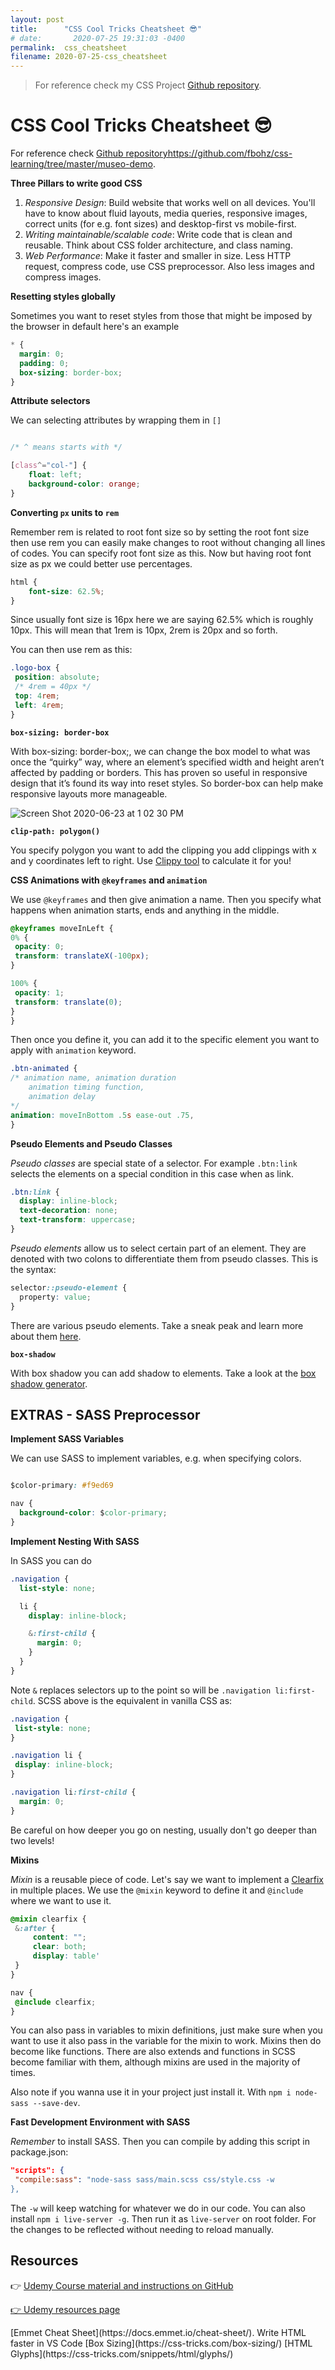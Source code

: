 ```yaml
---
layout: post
title:      "CSS Cool Tricks Cheatsheet 😎"
# date:       2020-07-25 19:31:03 -0400
permalink:  css_cheatsheet
filename: 2020-07-25-css_cheatsheet
---
```


> For reference check my CSS Project [Github repository](https://github.com/fbohz/css-learning/tree/master/museo-demo).

# CSS Cool Tricks Cheatsheet 😎

For reference check [Github repositoryhttps://github.com/fbohz/css-learning/tree/master/museo-demo](https://github.com/fbohz/css-learning/tree/master/museo-demo).

**Three Pillars to write good CSS**

1. *Responsive Design*: Build website that works well on all devices. You'll have to know about fluid layouts, media queries, responsive images, correct units (for e.g. font sizes) and desktop-first vs mobile-first.
2. *Writing maintainable/scalable code*: Write code that is clean and reusable. Think about CSS folder architecture, and class naming.
3. *Web Performance*: Make it faster and smaller in size. Less HTTP request, compress code, use CSS preprocessor. Also less images and compress images.

**Resetting styles globally**

Sometimes you want to reset styles from those that might be imposed by the browser in default here's an example

```css
* {
  margin: 0;
  padding: 0;
  box-sizing: border-box;
}
```

**Attribute selectors**

We can selecting attributes by wrapping them in `[]`

```css

/* ^ means starts with */

[class^="col-"] {
    float: left;
    background-color: orange;
}

```

**Converting `px` units to `rem`**

Remember rem is related to root font size so by setting the root font size then use rem you can easily make changes to root without changing all lines of codes. You can specify root font size as this. Now but having root font size as px we could better use percentages. 

```css
html {
    font-size: 62.5%;
}
```

Since usually font size is 16px here we are saying 62.5% which is roughly 10px. This will mean that 1rem is 10px, 2rem is 20px and so forth. 

You can then use rem as this:

```css
.logo-box {
 position: absolute;
 /* 4rem = 40px */
 top: 4rem; 
 left: 4rem;
}
```


**`box-sizing: border-box`**

 With box-sizing: border-box;, we can change the box model to what was once the “quirky” way, where an element’s specified width and height aren’t affected by padding or borders. This has proven so useful in responsive design that it’s found its way into reset styles. So border-box can help make responsive layouts more manageable.

![Screen Shot 2020-06-23 at 1 02 30 PM](https://user-images.githubusercontent.com/15071636/85438771-eceaa300-b551-11ea-8a51-b767df986fc8.png)

**`clip-path: polygon()`**

You specify polygon you want to add the clipping you add clippings with x and y coordinates left to right.  Use [Clippy tool](https://bennettfeely.com/clippy/) to calculate it for you!

**CSS Animations with `@keyframes` and `animation`**

We use `@keyframes` and then give animation a name. Then you specify what happens when animation starts, ends and anything in the middle.

```css
@keyframes moveInLeft {
0% {
 opacity: 0;
 transform: translateX(-100px);
}

100% {
 opacity: 1;
 transform: translate(0);
}
}
```

Then once you define it, you can add it to the specific element you want to apply with `animation` keyword.

```css
.btn-animated {
/* animation name, animation duration
    animation timing function, 
    animation delay
*/
animation: moveInBottom .5s ease-out .75, 
}
```

**Pseudo Elements and Pseudo Classes**

*Pseudo classes* are special state of a selector. For example `.btn:link` selects the elements on a special condition in this case when as link.

```css
.btn:link {
  display: inline-block;
  text-decoration: none;
  text-transform: uppercase;
}
```

*Pseudo elements* allow us to select certain part of an element. They are denoted with two colons to differentiate them from pseudo classes. This is the syntax:

```css
selector::pseudo-element {
  property: value;
}
```

There are various pseudo elements. Take a sneak peak and learn more about them [here](https://blog.logrocket.com/a-guide-to-css-pseudo-elements/).

**`box-shadow`**

With box shadow you can add shadow to elements. Take a look at the [box shadow generator](https://www.cssmatic.com/box-shadow).

## EXTRAS - SASS Preprocessor

**Implement SASS Variables**

We can use SASS to implement variables, e.g. when specifying colors.

```css

$color-primary: #f9ed69

nav {
  background-color: $color-primary;
}
```

**Implement Nesting With SASS**

In SASS you can do 

```css
.navigation {
  list-style: none;

  li {
    display: inline-block;

    &:first-child {
      margin: 0;
    }
  }
}
```

Note `&` replaces selectors up to the point so will be `.navigation li:first-child`. SCSS above is the equivalent in vanilla CSS as:

```css
.navigation {
 list-style: none;
}

.navigation li {
 display: inline-block;
}

.navigation li:first-child {
  margin: 0;
}
```

Be careful on how deeper you go on nesting, usually don't go deeper than two levels!

**Mixins**

*Mixin* is a reusable piece of code. Let's say we want to implement a [Clearfix](https://www.w3schools.com/howto/howto_css_clearfix.asp) in multiple places. We use the `@mixin` keyword to define it and `@include` where we want to use it.

```css
@mixin clearfix {
 &:after {
     content: "";
     clear: both;
     display: table'
 }   
}

nav {
 @include clearfix;
}
```

You can also pass in variables to mixin definitions, just make sure when you want to use it also pass in the variable for the mixin to work. Mixins then do become like functions. There are also extends and functions in SCSS become familiar with them, although mixins are used in the majority of times.

Also note if you wanna use it in your project just install it. With `npm i node-sass --save-dev`.

**Fast Development Environment with SASS**

*Remember* to install SASS. Then you can compile by adding this script in package.json:

```json
"scripts": {
 "compile:sass": "node-sass sass/main.scss css/style.css -w
},
```

The `-w` will keep watching for whatever we do in our code. You can also install `npm i live-server -g`. Then run it as `live-server` on root folder. For the changes to be reflected without needing to reload manually.

## Resources
<p>👉&nbsp;<a rel="noopener noreferrer" href="https://github.com/jonasschmedtmann/advanced-css-course">Udemy Course material and instructions on GitHub</a></p>
<p><a rel="noopener noreferrer" href="http://codingheroes.io/resources/">👉 Udemy resources page</a></p>
[Emmet Cheat Sheet](https://docs.emmet.io/cheat-sheet/). Write HTML faster in VS Code
[Box Sizing](https://css-tricks.com/box-sizing/)
[HTML Glyphs](https://css-tricks.com/snippets/html/glyphs/)
